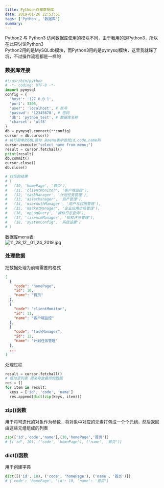```yaml
---
title: Python—连接数据库
date: 2019-01-26 22:53:51
tags: ['Python', '数据库']
summary:
---
```

Python2 与 Python3 访问数据库使用的模块不同，由于我用的是Python3，所以在此只讨论Python3<br />Python2用的是MySQLdb模块，而Python3用的是pymysql模块，这里我就踩了坑，不过操作流程都是一样的

### 数据库连接
```python
#!/usr/bin/python
# -*- coding: UTF-8 -*-
import pymysql
config = {
  'host': '127.0.0.1',
  'port': 3306,
  'user': 'localhost', # 账号
  'passwd': '12345678', # 密码
  'db': 'python_test', # 数据库名称
  'charset': 'utf8'
}
db = pymysql.connect(**config)
cursor = db.cursor()
# 执行简单的SQL语句 从menu表中查找id,code,name列
cursor.execute("select name from menu;")
result = cursor.fetchall()
print(result)
db.commit()
cursor.close()
db.close()

# 打印的结果
# (
#   (10, 'homePage', '首页'), 
#   (11, 'clientMonitor', '客户端监控'), 
#   (12, 'taskManager', '计划任务管理'), 
#   (13, 'assetManager', '资产管理'), 
#   (14, 'userAuthManager', '用户与权限管理'), 
#   (15, 'marketManager', '企业应用市场管理'), 
#   (16, 'opLogQuery', '操作日志查询'), 
#   (17, 'lisenceManager', '授权许可管理'), 
#   (18, 'systemConfig', '系统设置')
# )
```

数据库menu表<br />![11_28_12__01_24_2019.jpg](https://cdn.nlark.com/yuque/0/2019/jpeg/115449/1548300540365-e670198e-2f34-4947-b2ac-71c2bd200f2c.jpeg#align=left&display=inline&height=233&linkTarget=_blank&name=11_28_12__01_24_2019.jpg&originHeight=233&originWidth=675&size=129558&width=675)

### 处理数据
把数据处理为前端需要的格式
```json
[
  {
    "code": "homePage", 
    "id": 10, 
    "name": "首页"
  }, 
  {
    "code": "clientMonitor", 
    "id": 11, 
    "name": "客户端监控"
  }, 
  {
    "code": "taskManager", 
    "id": 12, 
    "name": "计划任务管理"
  },
  ...
]
```

处理过程
```python
result = cursor.fetchall()
# 临时空列表 用来存放最终的数据
res = []
for item in result:
  keys = ['id', 'code', 'name']
  res.append(dict(zip(keys, item)))
```

### zip()函数
用于将可迭代的对象作为参数，将对象中对应的元素打包成一个个元组，然后返回由这些元组组成的列表
```python
zip(['id','code','name'],(10,'homePage','首页'))
# [('id', 10), ('code', 'homePage'), ('name', '首页')]
```

### dict()函数
用于创建字典
```python
dict([('id', 10), ('code', 'homePage'), ('name', '首页')])
# {'code': 'homePage', 'id': 10, 'name': '首页'}
```